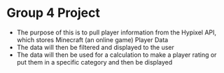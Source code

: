 # Group 4 Project

- The purpose of this is to pull player information from the Hypixel API, which stores Minecraft (an online game) Player Data
- The data will then be filtered and displayed to the user
- The data will then be used for a calculation to make a player rating or put them in a specific category and then be displayed
